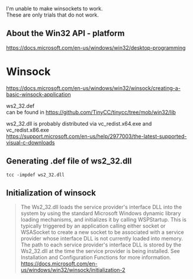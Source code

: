 I'm unable to make winsockets to work.  
These are only trials that do not work.  




## About the Win32 API - platform
https://docs.microsoft.com/en-us/windows/win32/desktop-programming

# Winsock

https://docs.microsoft.com/en-us/windows/win32/winsock/creating-a-basic-winsock-application

ws2_32.def  
can be found in https://github.com/TinyCC/tinycc/tree/mob/win32/lib

ws2_32.dll is probably distributed via  vc_redist.x64.exe and vc_redist.x86.exe  
https://support.microsoft.com/en-us/help/2977003/the-latest-supported-visual-c-downloads



## Generating .def file of ws2_32.dll
```
tcc -impdef ws2_32.dll
```

## Initialization of winsock
> The Ws2_32.dll loads the service provider's interface DLL into the system by using the standard Microsoft Windows dynamic library loading mechanisms, and initializes it by calling WSPStartup. This is typically triggered by an application calling either socket or WSASocket to create a new socket to be associated with a service provider whose interface DLL is not currently loaded into memory. The path to each service provider's interface DLL is stored by the Ws2_32.dll at the time the service provider is being installed. See Installation and Configuration Functions for more information.
https://docs.microsoft.com/en-us/windows/win32/winsock/initialization-2



